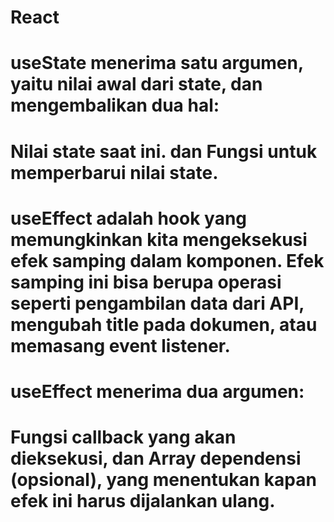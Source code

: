 # React

# useState menerima satu argumen, yaitu nilai awal dari state, dan mengembalikan dua hal:

# Nilai state saat ini. dan Fungsi untuk memperbarui nilai state.

# useEffect adalah hook yang memungkinkan kita mengeksekusi efek samping dalam komponen. Efek samping ini bisa berupa operasi seperti pengambilan data dari API, mengubah title pada dokumen, atau memasang event listener.

# useEffect menerima dua argumen:

# Fungsi callback yang akan dieksekusi, dan Array dependensi (opsional), yang menentukan kapan efek ini harus dijalankan ulang.
